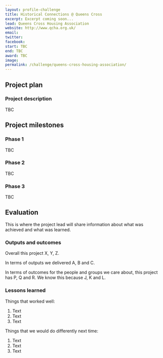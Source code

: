 ```yaml
---
layout: profile-challenge
title: Historical Connections @ Queens Cross
excerpt: Excerpt coming soon...
lead: Queens Cross Housing Association
website: http://www.qcha.org.uk/
email: 
twitter: 
facebook: 
start: TBC
end: TBC
award: TBC
image:
permalink: /challenge/queens-cross-housing-association/ 
---
```


## Project plan

### Project description

TBC



## Project milestones

### Phase 1

TBC

### Phase 2

TBC

### Phase 3

TBC



## Evaluation

This is where the project lead will share information about what was achieved and what was learned.

### Outputs and outcomes

Overall this project X, Y, Z.

In terms of outputs we delivered A, B and C.

In terms of outcomes for the people and groups we care about, this project has P, Q and R. We know this because J, K and L.

### Lessons learned

Things that worked well:

1. Text
2. Text
3. Text

Things that we would do differently next time:

1. Text
2. Text
3. Text